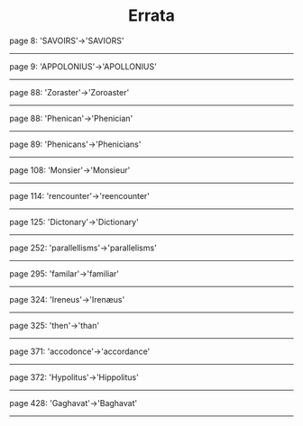 <body>
 <h1 align="CENTER">Errata</h1>
 <p><a name="0"></a>page 8: 'SAVOIRS'-&gt;'SAVIORS'</p><hr>
 <p><a name="1"></a>page 9: 'APPOLONIUS'-&gt;'APOLLONIUS'</p><hr>
 <p><a name="2"></a>page 88: 'Zoraster'-&gt;'Zoroaster'</p><hr>
 <p><a name="3"></a>page 88: 'Phenican'-&gt;'Phenician'</p><hr>
 <p><a name="4"></a>page 89: 'Phenicans'-&gt;'Phenicians'</p><hr>
 <p><a name="5"></a>page 108: 'Monsier'-&gt;'Monsieur'</p><hr>
 <p><a name="6"></a>page 114: 'rencounter'-&gt;'reencounter'</p><hr>
 <p><a name="7"></a>page 125: 'Dictonary'-&gt;'Dictionary'</p><hr>
 <p><a name="8"></a>page 252: 'parallellisms'-&gt;'parallelisms'</p><hr>
 <p><a name="9"></a>page 295: 'familar'-&gt;'familiar'</p><hr>
 <p><a name="10"></a>page 324: 'Ireneus'-&gt;'Irenæus'</p><hr>
 <p><a name="11"></a>page 325: 'then'-&gt;'than'</p><hr>
 <p><a name="12"></a>page 371: 'accodonce'-&gt;'accordance'</p><hr>
 <p><a name="13"></a>page 372: 'Hypolitus'-&gt;'Hippolitus'</p><hr>
 <p><a name="14"></a>page 428: 'Gaghavat'-&gt;'Baghavat'</p><hr>
 </body>